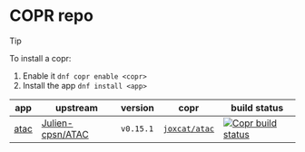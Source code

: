 # COPR repo
> [!TIP]
> To install a copr:
> 1. Enable it `dnf copr enable <copr>`
> 2. Install the app `dnf install <app>`

| app | upstream | version | copr | build status |
| --- | -------- | ------- | ---- | ------------ |
| [atac](./atac/atac.spec) | [Julien-cpsn/ATAC](https://github.com/Julien-cpsn/ATAC) | `v0.15.1` | [`joxcat/atac`](https://copr.fedorainfracloud.org/coprs/joxcat/atac/) | [![Copr build status](https://copr.fedorainfracloud.org/coprs/joxcat/atac/package/atac/status_image/last_build.png)](https://copr.fedorainfracloud.org/coprs/joxcat/atac/package/atac/) |

